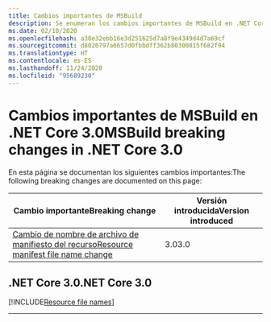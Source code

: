 ```yaml
---
title: Cambios importantes de MSBuild
description: Se enumeran los cambios importantes de MSBuild en .NET Core 3.0.
ms.date: 02/10/2020
ms.openlocfilehash: a30e32ebb16e3d251625d7a8f9e4349d4d7a69cf
ms.sourcegitcommit: d8020797a6657d0fbbdff362b80300815f682f94
ms.translationtype: HT
ms.contentlocale: es-ES
ms.lasthandoff: 11/24/2020
ms.locfileid: "95689230"
---
```

# <a name="msbuild-breaking-changes-in-net-core-30"></a><span data-ttu-id="68887-103">Cambios importantes de MSBuild en .NET Core 3.0</span><span class="sxs-lookup"><span data-stu-id="68887-103">MSBuild breaking changes in .NET Core 3.0</span></span>

<span data-ttu-id="68887-104">En esta página se documentan los siguientes cambios importantes:</span><span class="sxs-lookup"><span data-stu-id="68887-104">The following breaking changes are documented on this page:</span></span>

| <span data-ttu-id="68887-105">Cambio importante</span><span class="sxs-lookup"><span data-stu-id="68887-105">Breaking change</span></span> | <span data-ttu-id="68887-106">Versión introducida</span><span class="sxs-lookup"><span data-stu-id="68887-106">Version introduced</span></span> |
| - | - |
| [<span data-ttu-id="68887-107">Cambio de nombre de archivo de manifiesto del recurso</span><span class="sxs-lookup"><span data-stu-id="68887-107">Resource manifest file name change</span></span>](#resource-manifest-file-name-change) | <span data-ttu-id="68887-108">3.0</span><span class="sxs-lookup"><span data-stu-id="68887-108">3.0</span></span> |

## <a name="net-core-30"></a><span data-ttu-id="68887-109">.NET Core 3.0</span><span class="sxs-lookup"><span data-stu-id="68887-109">.NET Core 3.0</span></span>

[!INCLUDE[Resource file names](~/includes/core-changes/msbuild/3.0/resource-manifest-name.md)]

***
